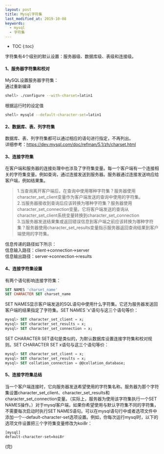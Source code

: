 ```yaml
---
layout: post
title: Mysql字符集
last_modified_at: 2019-10-08
keywords:
  - mysql
  - 字符集
---
```


* TOC
{:toc}

字符集有4个级别的默认设置：服务器级、数据库级、表级和连接级。
#### 1、服务器字符集和校对
MySQL设置服务器字符集：  
通过重新编译

```bash
shell> ./configure --with-charset=latin1
```
根据运行时的设定值  

```bash
shell> mysqld --default-character-set=latin1
```

#### 2、数据库、表、列字符集
数据库、表、列字符集都可以通过相应的语句进行指定，不再列出。     
详细参考：https://dev.mysql.com/doc/refman/5.1/zh/charset.html

#### 3、连接字符集
在客户端和服务器的连接处理中也涉及了字符集变量。每一个客户端有一个连接相关的字符集变量。例如查询，通过连接发送到服务器。服务器通过连接发送响应给客户端，例如结果集。           

> 1.当查询离开客户端后，在查询中使用哪种字符集？服务器使用character_set_client变量作为客户端发送的查询中使用的字符集。  
> 2.当服务器接收到查询后应该转换为哪种字符集？服务器使用character_set_connection变量。它将客户端发送的查询从character_set_client系统变量转换到character_set_connection  
> 3.当服务器发送结果集或返回错误信息到客户端之前应该转换为哪种字符集？服务器使用character_set_results变量指示服务器返回查询结果到客户端使用的字符集。  

信息传递的路径如下所示：  
信息输入路径：client→connection→server   
信息输出路径：server→connection→results

#### 4、连接字符集设置
有两个语句影响连接字符集：

```sql
SET NAMES 'charset_name'
SET CHARACTER SET charset_name
```
SET NAMES显示客户端发送的SQL语句中使用什么字符集。它还为服务器发送回客户端的结果指定了字符集。SET NAMES 'x'语句与这三个语句等价：

```sql
mysql> SET character_set_client = x;
mysql> SET character_set_results = x;
mysql> SET character_set_connection = x;
```
SET CHARACTER SET语句是类似的，为默认数据库设置连接字符集和校对规则。SET CHARACTER SET x语句与这三个语句等价：

```sql
mysql> SET character_set_client = x;
mysql> SET character_set_results = x;
mysql> SET collation_connection = @@collation_database;
```
#### 5、连接字符集总结
当一个客户端连接时，它向服务器发送希望使用的字符集名称。服务器为那个字符集设置character_set_client、character_set_results和 character_set_connection变量。（实际上，服务器为使用该字符集执行一个SET NAMES操作。）对于mysql客户端，如果你希望使用与默认字符集不同的字符集，不需要每次启动时执行SET NAMES语句。可以在mysql语句行中或者选项文件中添加一个--default-character-set选项设置。例如，你每次运行mysql时，以下的选项文件设置把三个字符集变量修改为koi8r：

```
[mysql]
default-character-set=koi8r
```


(完)





